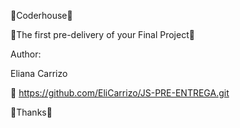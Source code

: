 🚀Coderhouse🚀

🔧The first pre-delivery of your Final Project🔧

Author:

Eliana Carrizo

📌 https://github.com/EliCarrizo/JS-PRE-ENTREGA.git

📢Thanks📢
